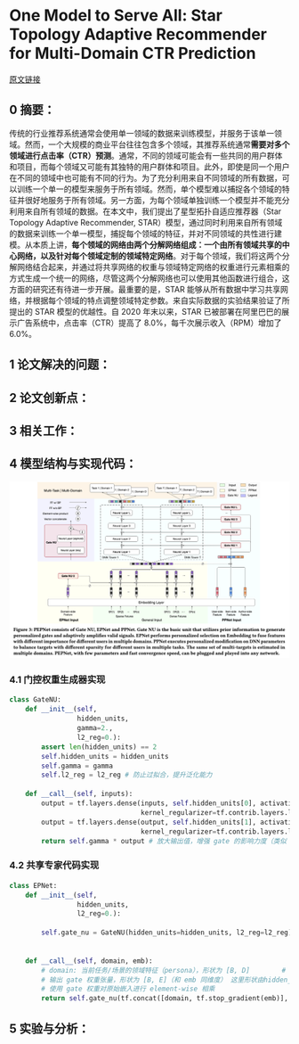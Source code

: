 # One Model to Serve All: Star Topology Adaptive Recommender for Multi-Domain CTR Prediction
[原文链接](https://doi.org/10.1145/3383313.3412236)
## 0 摘要：
传统的行业推荐系统通常会使用单一领域的数据来训练模型，并服务于该单一领域。然而，一个大规模的商业平台往往包含多个领域，其推荐系统通常**需要对多个领域进行点击率（CTR）预测**。通常，不同的领域可能会有一些共同的用户群体和项目，而每个领域又可能有其独特的用户群体和项目。此外，即使是同一个用户在不同的领域中也可能有不同的行为。为了充分利用来自不同领域的所有数据，可以训练一个单一的模型来服务于所有领域。然而，单个模型难以捕捉各个领域的特征并很好地服务于所有领域。另一方面，为每个领域单独训练一个模型并不能充分利用来自所有领域的数据。在本文中，我们提出了星型拓扑自适应推荐器（Star Topology Adaptive Recommender, STAR）模型，通过同时利用来自所有领域的数据来训练一个单一模型，捕捉每个领域的特征，并对不同领域的共性进行建模。从本质上讲，**每个领域的网络由两个分解网络组成：一个由所有领域共享的中心网络，以及针对每个领域定制的领域特定网络**。对于每个领域，我们将这两个分解网络结合起来，并通过将共享网络的权重与领域特定网络的权重进行元素相乘的方式生成一个统一的网络，尽管这两个分解网络也可以使用其他函数进行组合，这方面的研究还有待进一步开展。最重要的是，STAR 能够从所有数据中学习共享网络，并根据每个领域的特点调整领域特定参数。来自实际数据的实验结果验证了所提出的 STAR 模型的优越性。自 2020 年末以来，STAR 已被部署在阿里巴巴的展示广告系统中，点击率（CTR）提高了 8.0%，每千次展示收入（RPM）增加了 6.0%。
## 1 论文解决的问题：

## 2 论文创新点：

## 3 相关工作：

## 4 模型结构与实现代码：
![输入图片说明](/imgs/2025-07-09/UtZLPMiTfAmVX2li.png)
### 4.1 门控权重生成器实现
```Python
class GateNU:  
    def __init__(self,  
                 hidden_units,  
                 gamma=2.,  
                 l2_reg=0.):  
        assert len(hidden_units) == 2  
        self.hidden_units = hidden_units  
        self.gamma = gamma  
        self.l2_reg = l2_reg # 防止过拟合，提升泛化能力  
  
    def __call__(self, inputs):  
        output = tf.layers.dense(inputs, self.hidden_units[0], activation="relu",  
                                 kernel_regularizer=tf.contrib.layers.l2_regularizer(self.l2_reg)) # 引入非线性能力，增强表达力  
        output = tf.layers.dense(output, self.hidden_units[1], activation="sigmoid", # 输出范围 [0, 1]，可解释为重要性权重或注意力分数  
                                 kernel_regularizer=tf.contrib.layers.l2_regularizer(self.l2_reg))  
        return self.gamma * output # 放大输出值，增强 gate 的影响力度（类似 attention 中的温度系数）
```
### 4.2 共享专家代码实现
```Python
class EPNet:  
    def __init__(self,  
                 hidden_units,  
                 l2_reg=0.):  
  
        self.gate_nu = GateNU(hidden_units=hidden_units, l2_reg=l2_reg)  
  
  
    def __call__(self, domain, emb):  
        # domain: 当前任务/场景的领域特征（persona），形状为 [B, D]        # emb: 输入嵌入向量，通常是共享特征或上下文特征，形状为 [B, E]        # 使用 tf.stop_gradient 冻结 emb 的梯度，防止 gate 影响其更新  
        # 输出 gate 权重张量，形状为 [B, E]（和 emb 同维度） 这里形状由hidden_units确定  
        # 使用 gate 权重对原始嵌入进行 element-wise 相乘  
        return self.gate_nu(tf.concat([domain, tf.stop_gradient(emb)], axis=-1)) * emb
```
## 5 实验与分析：

<!--stackedit_data:
eyJoaXN0b3J5IjpbNjY0ODIyNTI5LDEzMDg0NjE0OTMsMzUwNT
U3MjUxLDc3NzgxMjIyM119
-->